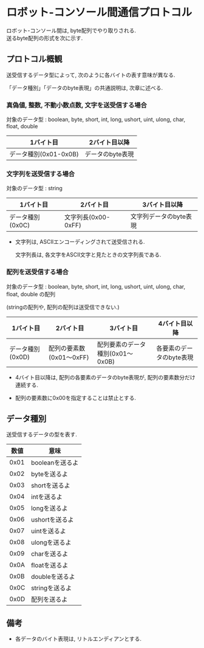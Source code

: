 # ロボット-コンソール間通信プロトコル

ロボット-コンソール間は, byte配列でやり取りされる.  
送るbyte配列の形式を次に示す.

## プロトコル概観

送受信するデータ型によって, 次のように各バイトの表す意味が異なる.

「データ種別」「データのbyte表現」の共通説明は, 次章に述べる.

### 真偽値, 整数, 不動小数点数, 文字を送受信する場合
対象のデータ型 : boolean, byte, short, int, long, ushort, uint, ulong, char, float, double

| 1バイト目 | 2バイト目以降 |
| --- | --- |
| データ種別(0x01-0x0B) | データのbyte表現 |

### 文字列を送受信する場合
対象のデータ型 : string

| 1バイト目 | 2バイト目 | 3バイト目以降 |
| --- | --- | --- |
| データ種別(0x0C) | 文字列長(0x00-0xFF) | 文字列データのbyte表現 |

* 文字列は, ASCIIエンコーディングされて送受信される.

  文字列長は, 各文字をASCII文字と見たときの文字列長である.

### 配列を送受信する場合
対象のデータ型 : boolean, byte, short, int, long, ushort, uint, ulong, char, float, double の配列

(stringの配列や, 配列の配列は送受信できない.)

| 1バイト目 | 2バイト目 | 3バイト目 | 4バイト目以降 |
| --- | --- | --- | --- |
| データ種別(0x0D) | 配列の要素数(0x01～0xFF) | 配列要素のデータ種別(0x01～0x0B) | 各要素のデータのbyte表現 |

* 4バイト目以降は, 配列の各要素のデータのbyte表現が, 配列の要素数分だけ連続する.

* 配列の要素数に0x00を指定することは禁止とする.

## データ種別

送受信するデータの型を表す.

数値 | 意味
--- | ---
0x01 | booleanを送るよ
0x02 | byteを送るよ
0x03 | shortを送るよ
0x04 | intを送るよ
0x05 | longを送るよ
0x06 | ushortを送るよ
0x07 | uintを送るよ
0x08 | ulongを送るよ
0x09 | charを送るよ
0x0A | floatを送るよ
0x0B | doubleを送るよ
0x0C | stringを送るよ
0x0D | 配列を送るよ

## 備考
* 各データのバイト表現は, リトルエンディアンとする.
